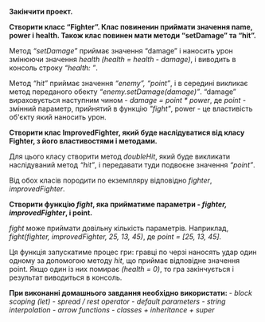 **Закінчити проект.**  

<strong>Створити класс “Fighter”. Клас повиненин приймати значення name, power і health. Також клас повинен мати методи “setDamage” та “hit”.</strong>

Метод <em>“setDamage”</em> приймає значення “damage” і наносить урон змінюючи значення <em>health (health = health - damage)</em>, і виводить в консоль строку <em>“health: ”</em>.

Метод <em>“hit”</em> приймає значення <em>“enemy”, “point”</em>, і в середині викликає метод переданого обекту <em>“enemy.setDamage(damage)”</em>. “damage” вираховується наступним чином - <em>damage = point * power</em>, де <em>point</em> - змінний параметр, прийнятий в функцію <em>"fight"</em>, power - це властивість об'єкту який наносить урон.

<strong>
Створити клас ImprovedFighter, який буде наслідуватися від класу Fighter, з його властивостями і методами.</strong>


Для цього класу створити метод <em>doubleHit</em>, який буде викликати наслідуваний метод <em>“hit”</em>, і передавати туди подвоєне значення <em>“point”</em>.

Від обох класів породити по екземпляру відповідно <em>fighter</em>, <em>improvedFighter</em>.

<strong>
Створити функцію <em>fight</em>, яка прийматиме параметри - <em>fighter, improvedFighter</em>, і point.</strong>


<em>fight</em> може приймати довільну кількість параметрів. Наприклад, <em>fight(fighter, improvedFighter, 25, 13, 45)</em>, де <em>point = [25, 13, 45]</em>.

Ця функція запускатиме процес гри: гравці по черзі наносять удар один одному за допомогою методу <em>hit</em>, що приймає відповідне значення point. Якщо один із них помирає <em>(health = 0)</em>, то гра закінчується і результат виводиться в консоль.

<strong>
При виконанні домашнього завдання необхідно використати: </strong>
<em>- block scoping (let) - spread / rest operator - default parameters - string interpolation - arrow functions - classes + inheritance + super</em>